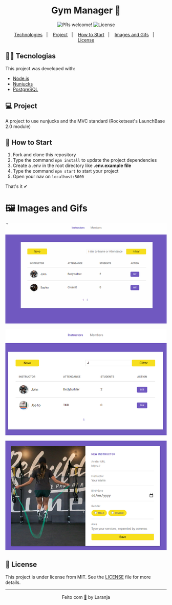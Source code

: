 <h1 align="center">
 Gym Manager 💪
</h1>
<p align="center">
 <img src="https://img.shields.io/static/v1?label=Laranja&message=welcome&color=ffa500&labelColor=000000" alt="PRs welcome!" />

  <img alt="License" src="https://img.shields.io/static/v1?label=license&message=MIT&color=ffa500&labelColor=000000">
</p>

<p align="center">
  <a href="#rocket-tecnologias">Technologies</a>&nbsp;&nbsp;&nbsp;|&nbsp;&nbsp;&nbsp;
  <a href="#-projeto">Project</a>&nbsp;&nbsp;&nbsp;|&nbsp;&nbsp;&nbsp;
  <a href="#-layout">How to Start</a>&nbsp;&nbsp;&nbsp;|&nbsp;&nbsp;&nbsp;
  <a href="#-como-contribuir">Images and Gifs</a>&nbsp;&nbsp;&nbsp;|&nbsp;&nbsp;&nbsp;
  <a href="#memo-licença">License</a>
</p>

## 👨‍💻 Tecnologias

This project was developed with:

- [Node.js](https://nodejs.org/en/)
- [Nunjucks](https://mozilla.github.io/nunjucks/)
- [PostgreSQL](https://www.postgresql.org/)

## 💻 Project

A project to use nunjucks and the MVC standard (Rocketseat's LaunchBase 2.0 module)

## 🏁 How to Start

1. Fork and clone this repository
1. Type the command `npm install` to update the project dependencies
1. Create a .env in the root directory like **.env.example file**
1. Type the command `npm start` to start your project
1. Open your nav on `localhost:5000`

That's it ✔

# 🖼️ Images and Gifs

![](.github/gym-manager.gif)

![](.github/intructors.png)

![](.github/register-instructor.png)

## 📝 License

This project is under license from MIT. See the [LICENSE](LICENSE.md) file for more details.

---

<span align="center">

Feito com [🧡](https://www.linkedin.com/in/emerson-laranja-dos-santos-9b6064145/) by Laranja
</span>

